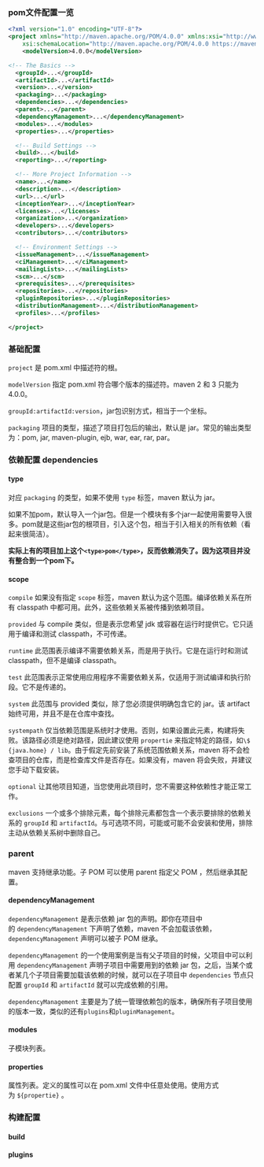 ### pom文件配置一览

```xml
<?xml version="1.0" encoding="UTF-8"?>
<project xmlns="http://maven.apache.org/POM/4.0.0" xmlns:xsi="http://www.w3.org/2001/XMLSchema-instance"
    xsi:schemaLocation="http://maven.apache.org/POM/4.0.0 https://maven.apache.org/xsd/maven-4.0.0.xsd">
    <modelVersion>4.0.0</modelVersion>

<!-- The Basics -->
  <groupId>...</groupId>
  <artifactId>...</artifactId>
  <version>...</version>
  <packaging>...</packaging>
  <dependencies>...</dependencies>
  <parent>...</parent>
  <dependencyManagement>...</dependencyManagement>
  <modules>...</modules>
  <properties>...</properties>

  <!-- Build Settings -->
  <build>...</build>
  <reporting>...</reporting>

  <!-- More Project Information -->
  <name>...</name>
  <description>...</description>
  <url>...</url>
  <inceptionYear>...</inceptionYear>
  <licenses>...</licenses>
  <organization>...</organization>
  <developers>...</developers>
  <contributors>...</contributors>

  <!-- Environment Settings -->
  <issueManagement>...</issueManagement>
  <ciManagement>...</ciManagement>
  <mailingLists>...</mailingLists>
  <scm>...</scm>
  <prerequisites>...</prerequisites>
  <repositories>...</repositories>
  <pluginRepositories>...</pluginRepositories>
  <distributionManagement>...</distributionManagement>
  <profiles>...</profiles>

</project>
```

### 基础配置

`project` 是 pom.xml 中描述符的根。

`modelVersion` 指定 pom.xml 符合哪个版本的描述符。maven 2 和 3 只能为 4.0.0。

 `groupId:artifactId:version`，jar包识别方式，相当于一个坐标。

`packaging` 项目的类型，描述了项目打包后的输出，默认是 jar。常见的输出类型为：pom, jar, maven-plugin, ejb, war, ear, rar, par。

### 依赖配置 dependencies

#### type

对应 `packaging` 的类型，如果不使用 `type` 标签，maven 默认为 jar。

如果不加pom，默认导入一个jar包。但是一个模块有多个jar一起使用需要导入很多。pom就是这些jar包的根项目，引入这个包，相当于引入相关的所有依赖（看起来很简洁）。

**实际上有的项目加上这个`<type>pom</type>`，反而依赖消失了。因为这项目并没有整合到一个pom下。**

#### scope

`compile` 如果没有指定 `scope` 标签，maven 默认为这个范围。编译依赖关系在所有 classpath 中都可用。此外，这些依赖关系被传播到依赖项目。

`provided` 与 compile 类似，但是表示您希望 jdk 或容器在运行时提供它。它只适用于编译和测试 classpath，不可传递。

`runtime` 此范围表示编译不需要依赖关系，而是用于执行。它是在运行时和测试 classpath，但不是编译 classpath。

`test` 此范围表示正常使用应用程序不需要依赖关系，仅适用于测试编译和执行阶段。它不是传递的。

`system` 此范围与 provided 类似，除了您必须提供明确包含它的 jar。该 artifact 始终可用，并且不是在仓库中查找。

`systempath` 仅当依赖范围是系统时才使用。否则，如果设置此元素，构建将失败。该路径必须是绝对路径，因此建议使用 `propertie` 来指定特定的路径，如`\$ {java.home} / lib`。由于假定先前安装了系统范围依赖关系，maven 将不会检查项目的仓库，而是检查库文件是否存在。如果没有，maven 将会失败，并建议您手动下载安装。  

`optional` 让其他项目知道，当您使用此项目时，您不需要这种依赖性才能正常工作。

`exclusions` 一个或多个排除元素，每个排除元素都包含一个表示要排除的依赖关系的 `groupId` 和 `artifactId`。与可选项不同，可能或可能不会安装和使用，排除主动从依赖关系树中删除自己。

### parent

maven 支持继承功能。子 POM 可以使用 parent 指定父 POM ，然后继承其配置。

#### dependencyManagement

`dependencyManagement` 是表示依赖 jar 包的声明。即你在项目中的 `dependencyManagement` 下声明了依赖，maven 不会加载该依赖，`dependencyManagement` 声明可以被子 POM 继承。

`dependencyManagement` 的一个使用案例是当有父子项目的时候，父项目中可以利用 `dependencyManagement` 声明子项目中需要用到的依赖 jar 包，之后，当某个或者某几个子项目需要加载该依赖的时候，就可以在子项目中 `dependencies` 节点只配置 `groupId` 和 `artifactId` 就可以完成依赖的引用。

`dependencyManagement` 主要是为了统一管理依赖包的版本，确保所有子项目使用的版本一致，类似的还有`plugins`和`pluginManagement`。

#### modules

子模块列表。

#### properties

属性列表。定义的属性可以在 pom.xml 文件中任意处使用。使用方式为 `${propertie}` 。

### 构建配置

#### build

#### plugins
